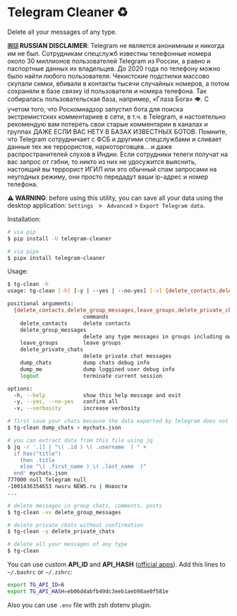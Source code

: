 # Telegram Cleaner ♻️

Delete all your messages of any type.

**🇷🇺 RUSSIAN DISCLAIMER**: Telegram не является анонимным и никогда им не был. Сотрудникам спецслужб известны телефонные номера около 30 миллионов пользователей Telegram из России, а равно и паспортные данных их владельцев. До 2020 года по телефону можно было найти любого пользователя. Чекистские подстилки массово скупали симки, вбивали в контакты тысячи случайных номеров, а потом сохраняли в базе связку id пользователя и номера телефона. Так собиралась пользовательская база, например, «Глаза Бога» 👁️. С учетом того, что Роскомнадзор запустил бота для поиска экстремистских комментариев в сети, в т.ч. в Telegram, я настоятельно рекомендую вам потереть свои старые комментарии в каналах и группах ДАЖЕ ЕСЛИ ВАС НЕТУ В БАЗАХ ИЗВЕСТНЫХ БОТОВ. Помните, что Telegram сотрудничает с ФСБ и другими спецслужбами и сливает данные тех же террористов, наркоторговцев... и даже распространителей слухов в Индии. Если сотрудники телеги получат на вас запрос от гэбни, то никто из них не удосужится выяснить, настоящий вы террорист ИГИЛ или это обычный спам запросами на неугодных режиму, они просто передадут ваши ip-адрес и номер телефона.

**⚠️ WARNING**: before using this utility, you can save all your data using the desktop application: `Settings ` > ` Advanced` > `Export Telegram data`.

Installation:

```bash
# via pip
$ pip install -U telegram-cleaner

# via pipx
$ pipx install telegram-cleaner
```

Usage:

```bash
$ tg-clean -h
usage: tg-clean [-h] [-y | --yes | --no-yes] [-v] {delete_contacts,delete_group_messages,leave_groups,delete_private_chats,dump_chats,dump_me,logout} ...

positional arguments:
  {delete_contacts,delete_group_messages,leave_groups,delete_private_chats,dump_chats,dump_me,logout}
                        commands
    delete_contacts     delete contacts
    delete_group_messages
                        delete any type messages in groups including own posts
    leave_groups        leave groups
    delete_private_chats
                        delete private chat messages
    dump_chats          dump chats debug info
    dump_me             dump loggined user debug info
    logout              terminate current session

options:
  -h, --help            show this help message and exit
  -y, --yes, --no-yes   confirm all
  -v, --verbosity       increase verbosity

# first save your chats because the data exported by telegram does not have information about group and user IDs
$ tg-clean dump_chats > mychats.json

# you can extract data from this file using jq
$ jq -r '.[] | "\( .id ) \( .username  ) " +
  if has("title")
    then .title
    else "\( .first_name ) \( .last_name  )"
  end' mychats.json
777000 null Telegram null
-1001436354653 nwsru NEWS.ru | Новости
...

# delete messages in group chats, comments, posts
$ tg-clean -vv delete_group_messages

# delete private chats without confirmation
$ tg-clean -y delete_private_chats

# delete all your messages of any type
$ tg-clean
```

You can use custom **API_ID** and **API_HASH** ([official apps](https://telegra.ph/telegraph-01-31-6)). Add this lines to `~/.bashrc` or `~/.zshrc`:

```bash
export TG_API_ID=6
export TG_API_HASH=eb06d4abfb49dc3eeb1aeb98ae0f581e
```

Also you can use `.env` file with zsh dotenv plugin.
